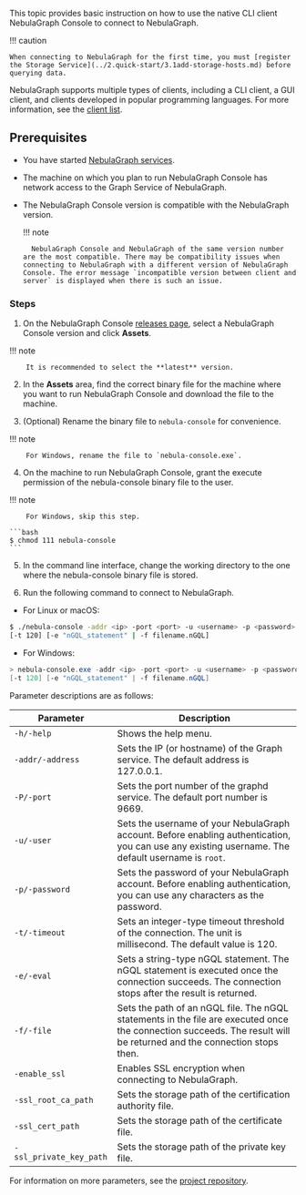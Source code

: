 This topic provides basic instruction on how to use the native CLI client NebulaGraph Console to connect to NebulaGraph.

!!! caution

    When connecting to NebulaGraph for the first time, you must [register the Storage Service](../2.quick-start/3.1add-storage-hosts.md) before querying data.

NebulaGraph supports multiple types of clients, including a CLI client, a GUI client, and clients developed in popular programming languages. For more information, see the [client list](../14.client/1.nebula-client.md).

## Prerequisites

* You have started [NebulaGraph services](https://docs.nebula-graph.io/{{nebula.release}}/4.deployment-and-installation/manage-service/).<!--Use the external link here because this file is a source for reuse and using internal links creates errors.-->

* The machine on which you plan to run NebulaGraph Console has network access to the Graph Service of NebulaGraph.

* The NebulaGraph Console version is compatible with the NebulaGraph version.

  !!! note
  
        NebulaGraph Console and NebulaGraph of the same version number are the most compatible. There may be compatibility issues when connecting to NebulaGraph with a different version of NebulaGraph Console. The error message `incompatible version between client and server` is displayed when there is such an issue.

### Steps

1. On the NebulaGraph Console [releases page](https://github.com/vesoft-inc/nebula-console/releases "the nebula-console Releases page"), select a NebulaGraph Console version and click **Assets**.

  !!! note

        It is recommended to select the **latest** version.

2. In the **Assets** area, find the correct binary file for the machine where you want to run NebulaGraph Console and download the file to the machine.

3. (Optional) Rename the binary file to `nebula-console` for convenience.

  !!! note

        For Windows, rename the file to `nebula-console.exe`.

4. On the machine to run NebulaGraph Console, grant the execute permission of the nebula-console binary file to the user.

  !!! note

        For Windows, skip this step.

    ```bash
    $ chmod 111 nebula-console
    ```

5. In the command line interface, change the working directory to the one where the nebula-console binary file is stored.

6. Run the following command to connect to NebulaGraph.

  * For Linux or macOS:

  ```bash
  $ ./nebula-console -addr <ip> -port <port> -u <username> -p <password>
  [-t 120] [-e "nGQL_statement" | -f filename.nGQL]
  ```

  * For Windows:

  ```powershell
  > nebula-console.exe -addr <ip> -port <port> -u <username> -p <password>
  [-t 120] [-e "nGQL_statement" | -f filename.nGQL]
  ```

  Parameter descriptions are as follows:
  
  | Parameter | Description |
  | - | - |
  | `-h/-help` | Shows the help menu. |
  | `-addr/-address` | Sets the IP (or hostname) of the Graph service. The default address is 127.0.0.1. <!--If NebulaGraph is deployed on [NebulaGraph Cloud](https://docs.nebula-graph.io/2.6.2/nebula-cloud/1.what-is-cloud/), you need to create a Private Link and set the IP address of the Private Endpoint as the parameter value.--> |
  | `-P/-port` | Sets the port number of the graphd service. The default port number is 9669. |
  | `-u/-user` | Sets the username of your NebulaGraph account. Before enabling authentication, you can use any existing username. The default username is `root`. |
  | `-p/-password` | Sets the password of your NebulaGraph account. Before enabling authentication, you can use any characters as the password. |
  | `-t/-timeout`  | Sets an integer-type timeout threshold of the connection. The unit is millisecond. The default value is 120. |
  | `-e/-eval` | Sets a string-type nGQL statement. The nGQL statement is executed once the connection succeeds. The connection stops after the result is returned. |
  | `-f/-file` | Sets the path of an nGQL file. The nGQL statements in the file are executed once the connection succeeds. The result will be returned and the connection stops then. |
  | `-enable_ssl` | Enables SSL encryption when connecting to NebulaGraph. |
  | `-ssl_root_ca_path` | Sets the storage path of the certification authority file. |
  | `-ssl_cert_path` | Sets the storage path of the certificate file. |
  | `-ssl_private_key_path` | Sets the storage path of the private key file. |

  For information on more parameters, see the [project repository](https://github.com/vesoft-inc/nebula-console/tree/{{console.branch}}).
